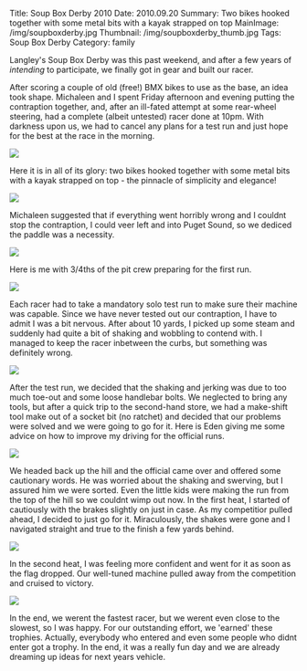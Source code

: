 Title: Soup Box Derby 2010
Date: 2010.09.20
Summary: Two bikes hooked together with some metal bits with a kayak strapped on top
MainImage: /img/soupboxderby.jpg
Thumbnail: /img/soupboxderby_thumb.jpg
Tags: Soup Box Derby
Category: family

Langley's Soup Box Derby was this past weekend, and after a few years of *intending* to participate, we finally got in gear and built our racer.

After scoring a couple of old (free!) BMX bikes to use as the base, an idea took shape. Michaleen and I spent Friday afternoon and evening putting the contraption together, and, after an ill-fated attempt at some rear-wheel steering, had a complete (albeit untested) racer done at 10pm. With darkness upon us, we had to cancel any plans for a test run and just hope for the best at the race in the morning.

<p><img src="/img/soupboxderby/ondisplay.jpg" class="smallimg" /></p>

Here it is in all of its glory: two bikes hooked together with some metal bits with a kayak strapped on top - the pinnacle of simplicity and elegance!

<p><img src="/img/soupboxderby/ondisplay2.jpg" class="smallimg" /></p>

Michaleen suggested that if everything went horribly wrong and I couldnt stop the contraption, I could veer left and into Puget Sound, so we dediced the paddle was a necessity.

<p><img src="/img/soupboxderby/pitcrew.jpg" class="smallimg" /></p>

Here is me with 3/4ths of the pit crew preparing for the first run.

<p><img src="/img/soupboxderby/testrun.jpg" class="smallimg" /></p>

Each racer had to take a mandatory solo test run to make sure their machine was capable. Since we have never tested out our contraption, I have to admit I was a bit nervous. After about 10 yards, I picked up some steam and suddenly had quite a bit of shaking and wobbling to contend with. I managed to keep the racer inbetween the curbs, but something was definitely wrong.

<p><img src="/img/soupboxderby/advice.jpg" class="smallimg" /></p>

After the test run, we decided that the shaking and jerking was due to too much toe-out and some loose handlebar bolts. We neglected to bring any tools, but after a quick trip to the second-hand store, we had a make-shift tool make out of a socket bit (no ratchet) and decided that our problems were solved and we were going to go for it. Here is Eden giving me some advice on how to improve my driving for the official runs.

<p><img src="/img/soupboxderby/winning.jpg" class="smallimg" /></p>

We headed back up the hill and the official came over and offered some cautionary words. He was worried about the shaking and swerving, but I assured him we were sorted. Even the little kids were making the run from the top of the hill so we couldnt wimp out now. In the first heat, I started of cautiously with the brakes slightly on just in case. As my competitior pulled ahead, I decided to just go for it. Miraculously, the shakes were gone and I navigated straight and true to the finish a few yards behind.

<p><img src="/img/soupboxderby/action.jpg" class="smallimg" /></p>

In the second heat, I was feeling more confident and went for it as soon as the flag dropped. Our well-tuned machine pulled away from the competition and cruised to victory.

<p><img src="/img/soupboxderby/trophy.jpg" class="smallimg" /></p>

In the end, we werent the fastest racer, but we werent even close to the slowest, so I was happy. For our outstanding effort, we 'earned' these trophies. Actually, everybody who entered and even some people who didnt enter got a trophy. In the end, it was a really fun day and we are already dreaming up ideas for next years vehicle.
